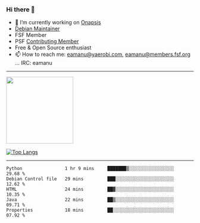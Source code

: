 ### Hi there 👋


- 🔭 I’m currently working on [Onapsis](http://onapsis.com)
- [Debian Maintainer](https://qa.debian.org/developer.php?login=eamanu%40yaerobi.com)
- FSF Member
- PSF [Contributing Member](https://www.python.org/psf/membership/#what-membership-classes-are-there)
- Free & Open Source enthusiast 
- 📫 How to reach me: eamanu@yaerobi.com, eamanu@members.fsf.org ... IRC: eamanu

---

<img height="180em" src="https://github-readme-stats.vercel.app/api?theme=dark&username=eamanu&show_icons=true&hide_border=true&&count_private=true&include_all_commits=true" />

[![Top Langs](https://github-readme-stats.vercel.app/api/top-langs/?theme=dark&username=eamanu&layout=compact)](https://github.com/anuraghazra/github-readme-stats)

---

<!--START_SECTION:waka-->
```text
Python                1 hr 9 mins     ███████▒░░░░░░░░░░░░░░░░░   29.68 % 
Debian Control file   29 mins         ███░░░░░░░░░░░░░░░░░░░░░░   12.62 % 
HTML                  24 mins         ██▓░░░░░░░░░░░░░░░░░░░░░░   10.35 % 
Java                  22 mins         ██▒░░░░░░░░░░░░░░░░░░░░░░   09.71 % 
Properties            18 mins         ██░░░░░░░░░░░░░░░░░░░░░░░   07.92 % 
```
<!--END_SECTION:waka-->
